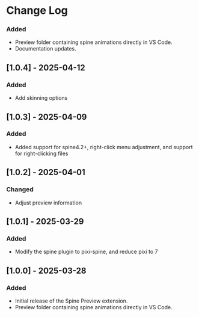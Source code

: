 <!--
 * @Author: haobin.wang
 * @Date: 2024-12-17 11:43:12
 * @LastEditors: haobin.wang
 * @LastEditTime: 2025-04-12 12:55:48
 * @Description: Do not edit
-->
# Change Log

### Added
- Preview folder containing spine animations directly in VS Code.
- Documentation updates.

## [1.0.4] - 2025-04-12
### Added
- Add skinning options

## [1.0.3] - 2025-04-09
### Added
- Added support for spine4.2+, right-click menu adjustment, and support for right-clicking files

## [1.0.2] - 2025-04-01
### Changed
- Adjust preview information

## [1.0.1] - 2025-03-29
### Added
- Modify the spine plugin to pixi-spine, and reduce pixi to 7

## [1.0.0] - 2025-03-28
### Added
- Initial release of the Spine Preview extension.
- Preview folder containing spine animations directly in VS Code.